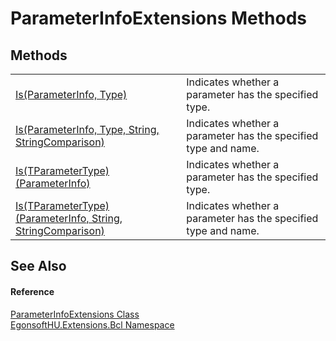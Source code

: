 # ParameterInfoExtensions Methods




## Methods
<table>
<tr>
<td><a href="M_EgonsoftHU_Extensions_Bcl_ParameterInfoExtensions_Is.md">Is(ParameterInfo, Type)</a></td>
<td>Indicates whether a parameter has the specified type.</td></tr>
<tr>
<td><a href="M_EgonsoftHU_Extensions_Bcl_ParameterInfoExtensions_Is_1.md">Is(ParameterInfo, Type, String, StringComparison)</a></td>
<td>Indicates whether a parameter has the specified type and name.</td></tr>
<tr>
<td><a href="M_EgonsoftHU_Extensions_Bcl_ParameterInfoExtensions_Is__1.md">Is(TParameterType)(ParameterInfo)</a></td>
<td>Indicates whether a parameter has the specified type.</td></tr>
<tr>
<td><a href="M_EgonsoftHU_Extensions_Bcl_ParameterInfoExtensions_Is__1_1.md">Is(TParameterType)(ParameterInfo, String, StringComparison)</a></td>
<td>Indicates whether a parameter has the specified type and name.</td></tr>
</table>

## See Also


#### Reference
<a href="T_EgonsoftHU_Extensions_Bcl_ParameterInfoExtensions.md">ParameterInfoExtensions Class</a>  
<a href="N_EgonsoftHU_Extensions_Bcl.md">EgonsoftHU.Extensions.Bcl Namespace</a>  

